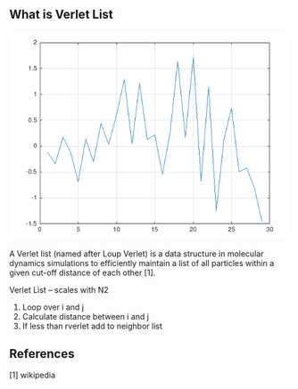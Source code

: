 ## What is Verlet List
![Verlet List Plot](verletlist.png)


A Verlet list (named after Loup Verlet) is a data structure in molecular dynamics simulations to efficiently maintain a list of all particles within a given cut-off distance of each other [1].

Verlet List – scales with N2
1. Loop over i and j
2. Calculate distance between i and j
3. If less than rverlet add to neighbor list


## References
[1] wikipedia
